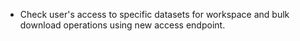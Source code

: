 - Check user's access to specific datasets for workspace and bulk download operations using new access endpoint.